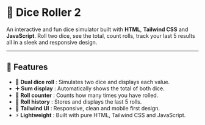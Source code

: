# 🎲 Dice Roller 2

An interactive and fun dice simulator built with **HTML**, **Tailwind CSS** and **JavaScript**. Roll two dice, see the total, count rolls, track your last 5 results all in a sleek and responsive design.

---

## 🚀 Features  
- 🎯 **Dual dice roll** : Simulates two dice and displays each value.
- ➕ **Sum display** : Automatically shows the total of both dice.
- 🔢 **Roll counter** : Counts how many times you have rolled.
- 📜 **Roll history** : Stores and displays the last 5 rolls.
- 🎨 **Tailwind UI** : Responsive, clean and mobile first design.  
- ⚡ **Lightweight** : Built with pure HTML, Tailwind CSS and JavaScript.
